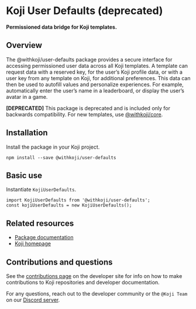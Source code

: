 # Koji User Defaults (deprecated)

**Permissioned data bridge for Koji templates.**

## Overview

The @withkoji/user-defaults package provides a secure interface for accessing permissioned user data across all Koji templates. A template can request data with a reserved key, for the user’s Koji profile data, or with a user key from any template on Koji, for additional preferences. This data can then be used to autofill values and personalize experiences. For example, automatically enter the user’s name in a leaderboard, or display the user’s avatar in a game.

**[DEPRECATED]**
This package is deprecated and is included only for backwards compatibility.
For new templates, use [@withkoji/core](https://developer.withkoji.com/reference/core/withkoji-koji-core).

## Installation

Install the package in your Koji project.

```
npm install --save @withkoji/user-defaults
```

## Basic use

Instantiate `KojiUserDefaults`.

```
import KojiUserDefaults from '@withkoji/user-defaults';
const kojiUserDefaults = new KojiUserDefaults();
```

## Related resources

* [Package documentation](https://developer.withkoji.com/reference/deprecated-packages/withkoji-user-defaults-package)
* [Koji homepage](http://withkoji.com/)

## Contributions and questions

See the [contributions page](https://developer.withkoji.com/docs/about/contribute-koji-developers) on the developer site for info on how to make contributions to Koji repositories and developer documentation.

For any questions, reach out to the developer community or the `@Koji Team` on our [Discord server](https://discord.com/invite/9egkTWf4ec).
